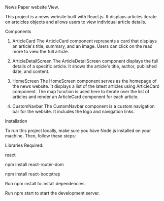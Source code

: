 News Paper website View.


This project is a news website built with React.js. It displays articles iterate on artcicles objects and allows users to view individual article details.

Components

1. ArticleCard
The ArticleCard component represents a card that displays an article's title, summary, and an image. Users can click on the read more to view the full article.



2. ArticleDetailScreen
The ArticleDetailScreen component displays the full details of a specific article. It shows the article's title, author, published date, and content.



3. HomeScreen
The HomeScreen component serves as the homepage of the news website. It displays a list of the latest articles using ArticleCard component. The map function is used here to iterate over the list of articles and render an ArticleCard component for each article.


4. CustomNavbar
The CustomNavbar component is a custom navigation bar for the website. It includes the logo and navigation links.

Installation

To run this project locally, make sure you have Node.js installed on your machine. Then, follow these steps:

Libraries Required:

react

npm install react-router-dom


npm install react-bootstrap


Run npm install to install dependencies.


Run npm start to start the development server.


